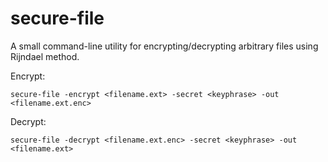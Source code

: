 # secure-file

A small command-line utility for encrypting/decrypting arbitrary files using Rijndael method.

Encrypt:

    secure-file -encrypt <filename.ext> -secret <keyphrase> -out <filename.ext.enc>

Decrypt:

    secure-file -decrypt <filename.ext.enc> -secret <keyphrase> -out <filename.ext>
